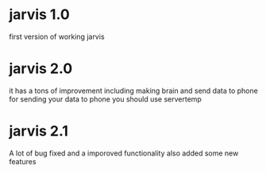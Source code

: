 # jarvis 1.0
first version of working jarvis
# jarvis 2.0
it has a tons of improvement including making brain and send data to phone
for sending your data to phone you should use servertemp
# jarvis 2.1
A lot of bug fixed and a imporoved functionality also added some new features

